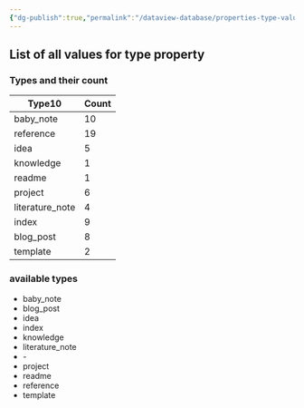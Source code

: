 ```yaml
---
{"dg-publish":true,"permalink":"/dataview-database/properties-type-values/","tags":["dataview","index"]}
---
```



## List of all values for type property

<h3><span>Types and their count</span></h3><div><table class="dataview table-view-table"><thead class="table-view-thead"><tr class="table-view-tr-header"><th class="table-view-th"><span>Type</span><span class="dataview small-text">10</span></th><th class="table-view-th"><span>Count</span></th></tr></thead><tbody class="table-view-tbody"><tr><td><span>baby_note</span></td><td>10</td></tr><tr><td><span>reference</span></td><td>19</td></tr><tr><td><span>idea</span></td><td>5</td></tr><tr><td><span>knowledge</span></td><td>1</td></tr><tr><td><span>readme</span></td><td>1</td></tr><tr><td><span>project</span></td><td>6</td></tr><tr><td><span>literature_note</span></td><td>4</td></tr><tr><td><span>index</span></td><td>9</td></tr><tr><td><span>blog_post</span></td><td>8</td></tr><tr><td><span>template</span></td><td>2</td></tr></tbody></table></div>

<h3><span>available types</span></h3><div><ul class="dataview list-view-ul"><li><span>baby_note</span></li><li><span>blog_post</span></li><li><span>idea</span></li><li><span>index</span></li><li><span>knowledge</span></li><li><span>literature_note</span></li><li><span>-</span></li><li><span>project</span></li><li><span>readme</span></li><li><span>reference</span></li><li><span>template</span></li></ul></div>
